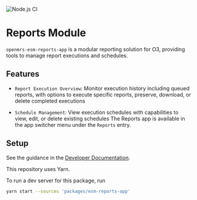 ![Node.js CI](https://github.com/openmrs/openmrs-esm-template-app/workflows/Node.js%20CI/badge.svg)

# Reports Module

`openmrs-esm-reports-app` is a modular reporting solution for O3, providing tools to manage report executions and schedules.

## Features

- `Report Execution Overview`: Monitor execution history including queued reports, with options to execute specific reports, preserve, download, or delete completed executions

- `Schedule Management`: View execution schedules with capabilities to view, edit, or delete existing schedules
The Reports app is available in the app switcher menu under the `Reports` entry.

## Setup

See the guidance in the [Developer Documentation](https://o3-docs.openmrs.org/docs/frontend-modules/development#installing-dependencies).

This repository uses Yarn.

To run a dev server for this package, run

```bash
yarn start --sources 'packages/esm-reports-app'
